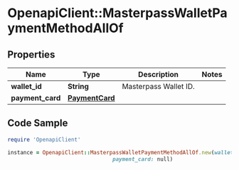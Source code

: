 # OpenapiClient::MasterpassWalletPaymentMethodAllOf

## Properties

Name | Type | Description | Notes
------------ | ------------- | ------------- | -------------
**wallet_id** | **String** | Masterpass Wallet ID. | 
**payment_card** | [**PaymentCard**](PaymentCard.md) |  | 

## Code Sample

```ruby
require 'OpenapiClient'

instance = OpenapiClient::MasterpassWalletPaymentMethodAllOf.new(wallet_id: 101,
                                 payment_card: null)
```


